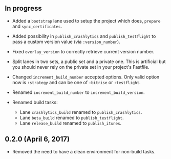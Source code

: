 ## In progress

 * Added a `bootstrap` lane used to setup the project which does, `prepare` and
   `sync_certificates`.

 * Added possibility in `publish_crashlytics` and `publish_testflight` to pass
   a custom version value (via `:version_number`).

 * Fixed `overlay_version` to correctly retrieve current version number.

 * Split lanes in two sets, a public set and a private one. This is artificial
   but you should never rely on the private set in your project's Fastfile.

 * Changed `increment_build_number` accepted options. Only valid option now is
   `:strategy` and can be one of `:bitrise` or `:testflight`.

 * Renamed `increment_build_number` to `increment_build_version`.

 * Renamed build tasks:
    * Lane `crashlytics_build` renamed to `publish_crashlytics`.
    * Lane `beta_build` renamed to `publish_testflight`.
    * Lane `release_build` renamed to `publish_itunes`.

## 0.2.0 (April 6, 2017)

 * Removed the need to have a clean environment for non-build tasks.
